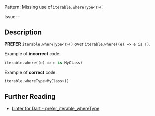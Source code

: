 Pattern: Missing use of `iterable.whereType<T>()`

Issue: -

## Description

**PREFER** `iterable.whereType<T>()` over `iterable.where((e) => e is T)`.

Example of **incorrect** code:
```dart
iterable.where((e) => e is MyClass)
```

Example of **correct** code:
```dart
iterable.whereType<MyClass>()
```

## Further Reading

* [Linter for Dart - prefer_iterable_whereType](https://dart.dev/tools/linter-rules/prefer_iterable_whereType)